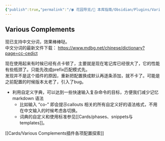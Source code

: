 ```yaml
---
{"publish":true,"permalink":"/🍀 花园导览/🧰 本库指南/Obsidian/Plugins/Various Complements.md","title":"Various Complements","created":"2022-06-09","modified":"2025-06-06","published":"2025-07-10T21:33:50.482+08:00","tags":["obsidian插件"],"cssclasses":""}
---
```



## Various Complements

现已支持中文分词，效果棒棒哒。  
中文分词的最新文件下载： https://www.mdbg.net/chinese/dictionary?page=cc-cedict

现在使用起来有时候已经有点卡顿了，主要就是现在笔记库已经很大了，它的性能有些瓶颈了。只能先改成prefix匹配模式先。  
发现并不是这个插件的原因，重新把配置换成默认再逐条添加，就不卡了。可能是之前配置的时候版本太老了，引入了bug。

- 利用自定义字典，可以达到一些快速输入复杂命令的目标，方便我们减少记忆 markdown 语法
	- 比如输入 “co-” 即会提示callouts 相关的所有自定义好的语法格式，不用在中文输入的时候考虑各切换。
	- 词典的自定义和使用标准参见[[Cards/phases、snippets与templates]]。

[[Cards/Various Complements插件各项配置探索]]